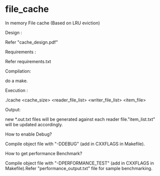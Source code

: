# file_cache
In memory File cache (Based on LRU eviction)


Design :

   Refer "cache_design.pdf"

Requirements :

   Refer requirements.txt

Compilation:

   do a make.

Execution :

   ./cache <cache_size> <reader_file_list> <writer_file_list> <item_file>

Output:

   new *.out.txt files will be generated against each reader file."item_list.txt" will be updated accordingly.


How to enable Debug?

  Compile object file with "-DDEBUG" (add in CXXFLAGS in Makefile).

How to get performance Benchmark?

 Compile object file with "-DPERFORMANCE_TEST" (add in CXXFLAGS in Makefile).Refer "performance_output.txt" file for sample benchmarking.
